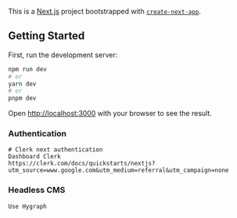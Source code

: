 This is a [Next.js](https://nextjs.org/) project bootstrapped with [`create-next-app`](https://github.com/vercel/next.js/tree/canary/packages/create-next-app).

## Getting Started

First, run the development server:

```bash
npm run dev
# or
yarn dev
# or
pnpm dev
```

Open [http://localhost:3000](http://localhost:3000) with your browser to see the result.

### Authentication

    # Clerk next authentication
    Dashboard Clerk
    https://clerk.com/docs/quickstarts/nextjs?utm_source=www.google.com&utm_medium=referral&utm_campaign=none

### Headless CMS
    Use Hygraph
